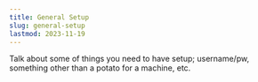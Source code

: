 ```yaml
---
title: General Setup
slug: general-setup
lastmod: 2023-11-19
---
```

Talk about some of things you need to have setup; username/pw, something other than a potato for a machine, etc.
